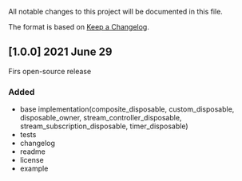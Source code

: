 All notable changes to this project will be documented in this file.

The format is based on [Keep a Changelog](https://keepachangelog.com/en/1.0.0/).

## [1.0.0] 2021 June 29

Firs open-source release

### Added
- base implementation(composite_disposable, custom_disposable, disposable_owner, stream_controller_disposable, stream_subscription_disposable, timer_disposable)
- tests
- changelog
- readme
- license
- example
